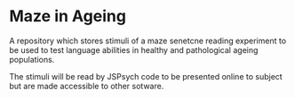 # Maze in Ageing

A repository which stores stimuli of a maze senetcne reading experiment to be used to test language abilities in healthy and pathological ageing populations. 

The stimuli will be read by JSPsych code to be presented online to subject but are made accessible to other sotware.
